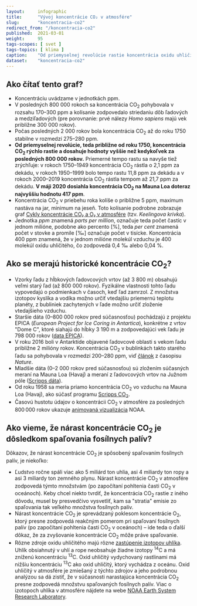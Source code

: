 ```yaml
---
layout:     infographic
title:      "Vývoj koncentrácie CO₂ v atmosfére"
slug:       "koncentracia-co2"
redirect_from: "/koncentracia-co2"
published:  2021-03-01
weight:     95
tags-scopes: [ svet ]
tags-topics: [ klima ]
caption:    "Od priemyselnej revolúcie rastie koncentrácia oxidu uhličitého vysoko nad hodnoty, ktoré boli na planéte počas posledných 800 000 rokov, výrazne zvyšuje skleníkový efekt a spôsobuje globálne otepľovanie. Dáta pochádzajú z analýzy ľadovcových vrtov EPICA v Antarktíde a z priamych meraní na Mauna Loa (Havaj)."
dataset:    "koncentracia-co2"
---
```


## Ako čítať tento graf?

* Koncentráciu uvádzame v jednotkách <glossary id="ppm">ppm</glossary>.
* V posledných 800 000 rokoch sa koncentrácia CO<sub>2</sub> pohybovala v rozsahu 170–⁠300 ppm a kolísanie zodpovedalo striedaniu dôb ľadových a medziľadových (pre porovnanie: prvé nálezy *Homo sapiens* majú vek približne 300 000 rokov).
* Počas posledných 2 000 rokov bola koncentrácia CO<sub>2</sub> až do roku 1750 stabilne v rozmedzí 275–⁠280 ppm.
* __Od priemyselnej revolúcie, teda približne od roku 1750, koncentrácia CO<sub>2</sub> rýchlo rastie a dosahuje hodnoty vyššie než kedykoľvek za posledných 800 000 rokov.__ Priemerné tempo rastu sa navyše tiež zrýchľuje: v rokoch 1750–⁠1949 koncentrácia CO<sub>2</sub> rástla o 2,1 ppm za dekádu, v rokoch 1950–⁠1999 bolo tempo rastu 11,8 ppm za dekádu a v rokoch 2000–⁠2019 koncentrácia CO<sub>2</sub> rástla tempom až 21,7 ppm za dekádu. __V máji 2020 dosiahla koncentrácia CO<sub>2</sub> na Mauna Loa doteraz najvyššiu hodnotu 417 ppm__.
* Koncentrácia CO<sub>2</sub> v priebehu roka kolíše o približne 5 ppm, maximum nastáva na jar, minimum na jeseň. Toto kolísanie podrobne zobrazuje graf [Cykly koncentrácie CO₂ a O₂ v atmosfére](/infografiky/cykly-koncentracii-co2) (tzv. _Keelingova krivka_).
* Jednotka *ppm* znamená *parts per million*, označuje teda počet častíc v jednom milióne, podobne ako percento \[%], teda *per cent* znamená počet v stovke a promile  \[‰] označuje počet v tisícke. Koncentrácia 400 ppm znamená, že v jednom milióne molekúl vzduchu je 400 molekúl oxidu uhličitého, čo zodpovedá 0,4 ‰ alebo 0,04 %.

## Ako se merajú historické koncentrácie CO<sub>2</sub>?

* Vzorky ľadu z hĺbkových ľadovcových vrtov (až 3 800 m) obsahujú veľmi starý ľad (až 800 000 rokov). Fyzikálne vlastnosti tohto ľadu vypovedajú o podmienkach v časoch, keď ľad zamrzol. Z množstva izotopov kyslíka a vodíka možno určiť vtedajšiu priemernú teplotu planéty, z bubliniek zachytených v ľade možno určiť zloženie vtedajšieho vzduchu.
* Staršie dáta (0–⁠800 000 rokov pred súčasnosťou) pochádzajú z projektu EPICA (_European Project for Ice Coring in Antartica_), konkrétne z vrtov "Dome C", ktoré siahajú do hĺbky 3 190 m a zodpovedajúci vek ľadu je 798 000 rokov ([data EPICA](ftp://ftp.ncdc.noaa.gov/pub/data/paleo/icecore/antarctica/epica_domec/edc-co2-2008.xls)).
* V roku 2016 boli v Antarktíde objavené ľadovcové oblasti s vekom ľadu približne 2 milióny rokov. Koncentrácia CO<sub>2</sub> v bublinkách takto starého ľadu sa pohybovala v rozmedzí 200–⁠280 ppm, viď [článok](https://www.nature.com/articles/s41586-019-1692-3) z časopisu _Nature_.
* Mladšie dáta (0–⁠2 000 rokov pred súčasnosťou) sú zložením súčasných meraní na Mauna Loa (Havaj) a meraní z ľadovcových vrtov na Južnom póle ([Scripps dáta](https://scrippsco2.ucsd.edu/data/atmospheric_co2/icecore_merged_products)).
* Od roku 1958 sa meria priamo koncentrácia CO<sub>2</sub> vo vzduchu na Mauna Loa (Havaj), ako súčasť programu [Scripps CO<sub>2</sub>](https://scripps.ucsd.edu/programs/keelingcurve/).
* Časovú hustotu údajov o koncentrácii CO<sub>2</sub> v atmosfére za posledných 800 000 rokov ukazuje [animovaná vizualizácia](https://www.esrl.noaa.gov/gmd/ccgg/trends/history.html) NOAA.

## Ako vieme, že nárast koncentrácie  CO<sub>2</sub> je dôsledkom spaľovania fosílnych palív?

Dôkazov, že nárast koncentrácie CO<sub>2</sub> je spôsobený spaľovaním fosílnych palív, je niekoľko:

* Ľudstvo ročne spáli viac ako 5 miliárd ton uhlia, asi 4 miliardy ton ropy a asi 3 miliardy ton zemného plynu. Nárast koncentrácie CO<sub>2</sub> v atmosfére zodpovedá týmto množstvám (po započítaní pohltenia časti CO<sub>2</sub> v oceánoch). Keby chcel niekto tvrdiť, že koncentrácia CO<sub>2</sub> rastie z iného dôvodu, musel by presvedčivo vysvetliť, kam sa "stratia" emisie zo spaľovania tak veľkého množstva fosílnych palív.
* Nárast koncentrácie CO<sub>2</sub> je sprevádzaný poklesom koncentrácie O<sub>2</sub>, ktorý presne zodpovedá reakčným pomerom pri spaľovaní fosílnych palív (po započítaní pohltenia časti CO<sub>2</sub> v oceánoch) – ide teda o ďalší dôkaz, že za zvyšovanie koncentrácie CO<sub>2</sub> môže práve spaľovanie.
* Rôzne zdroje oxidu uhličitého majú rôzne [zastúpenie izotopov uhlíka](https://cs.wikipedia.org/wiki/Izotopy_uhl%C3%ADku). Uhlík obsiahnutý v uhlí a rope neobsahuje žiadne izotopy <sup>14</sup>C a má zníženú koncentráciu <sup>13</sup>C. Oxid uhličitý vydychovaný rastlinami má nižšiu koncentráciu <sup>13</sup>C ako oxid uhličitý, ktorý vychádza z oceánu. Oxid uhličitý v atmosfére je zmiešaný z týchto zdrojov a jeho podrobnou analýzou sa dá zistiť, že v súčasnosti narastajúca koncentrácia CO<sub>2</sub> presne zodpovedá množstvu spaľovaných fosílnych palív. Viac o izotopoch uhlíka v atmosfére nájdete na webe [NOAA Earth System Research Laboratory](https://www.esrl.noaa.gov/gmd/outreach/isotopes/mixing.html).
